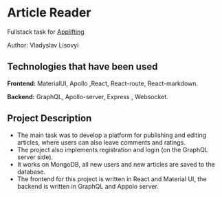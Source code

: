 # Article Reader

Fullstack task for [Applifting](https://github.com/Applifting/fullstack-exercise/blob/master/assignment.md)

Author: Vladyslav Lisovyi

## Technologies that have been used

**Frontend:** MaterialUI, Apollo ,React, React-route, React-markdown.

**Backend:** GraphQL, Apollo-server, Express , Websocket.

## Project Description

* The main task was to develop a platform for publishing and editing articles, where users can also leave comments and ratings.
* The project also implements registration and login (on the GraphQL server side). 
* It  works on MongoDB, all new users and new articles are saved to the database. 
* The frontend for this project is written in React and Material UI, the backend is written in GraphQL and Appolo server. 
